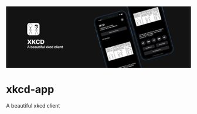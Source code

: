 ![](https://github.com/aritropaul/xkcd-app/blob/master/Assets/Twitter%20header%20-%202.png?raw=true)

# xkcd-app
A beautiful xkcd client
